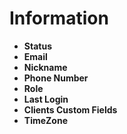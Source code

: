 # Information

* **Status**
* **Email**
* **Nickname**
* **Phone Number**
* **Role**
* **Last Login**
* **Clients Custom Fields**
* **TimeZone**



